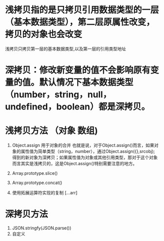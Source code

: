 # 浅拷贝指的是只拷贝引用数据类型的一层（基本数据类型），第二层原属性改变，拷贝的对象也会改变
浅拷贝只拷贝第一层的基本数据类型,以及第一层的引用类型地址


# 深拷贝：修改新变量的值不会影响原有变量的值。默认情况下基本数据类型（number，string，null，undefined，boolean）都是深拷贝。


# 浅拷贝方法 （对象 数组)
1. Object.assign  用于对象的合并
也就是说，对于Object.assign()而言，如果对象的属性值为简单类型（string，number），通过Object.assign({},srcobj);得到的新对象为深拷贝；如果属性值为对象或其他引用类型，那对于这个对象而言其实是浅拷贝的，这是Object.assign()特别需要注意的地方。

2. Array.prototype.slice()  

3. Array.prototype.concat()

4. 使用拓展运算符实现的复制  [...arr]

# 深拷贝方法
1. JSON.stringfy(JSON.parse())
2. 自定义


